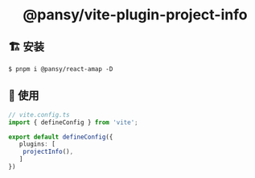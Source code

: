<h1 align="center">
  @pansy/vite-plugin-project-info
</h1>

## 🏗 安装

```
$ pnpm i @pansy/react-amap -D
```

## 🔨 使用

```ts
// vite.config.ts
import { defineConfig } from 'vite';

export default defineConfig({
   plugins: [
    projectInfo(),
   ]
})
```
